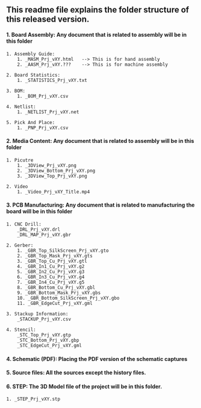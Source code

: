 ## This readme file explains the folder structure of this released version.

#### 1. Board Assembly: Any document that is related to assembly will be in this folder

	1. Assembly Guide:
		1. _MASM_Prj_vXY.html	--> This is for hand assembly
		2. _AASM_Prj_vXY.???	--> This is for machine assembly

	2. Board Statistics:
		1. _STATISTICS_Prj_vXY.txt

	3. BOM:
		1. _BOM_Prj_vXY.csv

	4. Netlist:
		1. _NETLIST_Prj_vXY.net

	5. Pick And Place:
		1. _PNP_Prj_vXY.csv

#### 2. Media Content: Any document that is related to assembly will be in this folder
	
	1. Picutre
		1. _3DView_Prj_vXY.png
		2. _3DView_Bottom_Prj_vXY.png
		3. _3DView_Top_Prj_vXY.png

	2. Video
		1. _Video_Prj_vXY_Title.mp4

#### 3. PCB Manufacturing: Any document that is related to manufacturing the board will be in this folder

	1. CNC Drill:
		_DRL_Prj_vXY.drl		
		_DRL_MAP_Prj_vXY.gbr

	2. Gerber:
		1. _GBR_Top_SilkScreen_Prj_vXY.gto
		2. _GBR_Top_Mask_Prj_vXY.gts
		3. _GBR_Top_Cu_Prj_vXY.gtl
		4. _GBR_In1_Cu_Prj_vXY.g2
		5. _GBR_In2_Cu_Prj_vXY.g3
		6. _GBR_In3_Cu_Prj_vXY.g4
		7. _GBR_In4_Cu_Prj_vXY.g5
		8. _GBR_Bottom_Cu_Prj_vXY.gbl
		9. _GBR_Bottom_Mask_Prj_vXY.gbs
		10. _GBR_Bottom_SilkScreen_Prj_vXY.gbo
		11. _GBR_EdgeCut_Prj_vXY.gml

	3. Stackup Information:
		_STACKUP_Prj_vXY.csv

	4. Stencil:
		_STC_Top_Prj_vXY.gtp
		_STC_Bottom_Prj_vXY.gbp
		_STC_EdgeCut_Prj_vXY.gml

#### 4. Schematic (PDF): Placing the PDF version of the schematic captures

#### 5. Source files: All the sources except the history files.

#### 6. STEP: The 3D Model file of the project will be in this folder.
	1. _STEP_Prj_vXY.stp